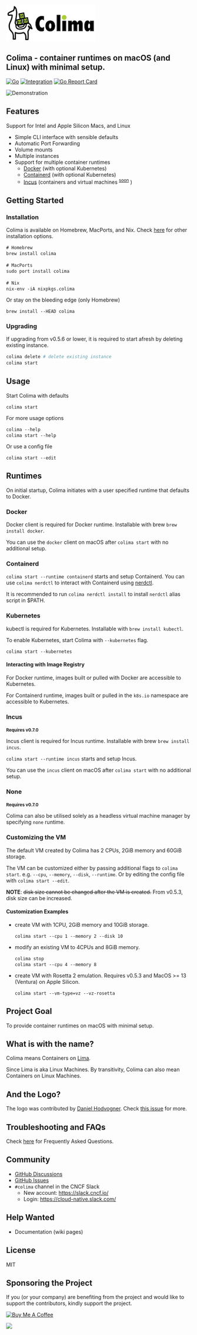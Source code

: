 ![colima-logo](colima.png)

## Colima - container runtimes on macOS (and Linux) with minimal setup.

[![Go](https://github.com/abiosoft/colima/actions/workflows/go.yml/badge.svg)](https://github.com/abiosoft/colima/actions/workflows/go.yml)
[![Integration](https://github.com/abiosoft/colima/actions/workflows/integration.yml/badge.svg)](https://github.com/abiosoft/colima/actions/workflows/integration.yml)
[![Go Report Card](https://goreportcard.com/badge/github.com/abiosoft/colima)](https://goreportcard.com/report/github.com/abiosoft/colima)

![Demonstration](colima.gif)

## Features

  Support for Intel and Apple Silicon Macs, and Linux
- Simple CLI interface with sensible defaults
- Automatic Port Forwarding
- Volume mounts
- Multiple instances
- Support for multiple container runtimes
  - [Docker](https://docker.com) (with optional Kubernetes)
  - [Containerd](https://containerd.io) (with optional Kubernetes)
  - [Incus](https://linuxcontainers.org/incus) (containers and virtual machines <sup>[soon](https://github.com/lima-vm/lima/pull/2530)</sup> )

## Getting Started

### Installation

Colima is available on Homebrew, MacPorts, and Nix. Check [here](docs/INSTALL.md) for other installation options.

```
# Homebrew
brew install colima

# MacPorts
sudo port install colima

# Nix
nix-env -iA nixpkgs.colima
```

Or stay on the bleeding edge (only Homebrew)

```
brew install --HEAD colima
```

### Upgrading

If upgrading from v0.5.6 or lower, it is required to start afresh by deleting existing instance.

```sh
colima delete # delete existing instance
colima start
```

## Usage

Start Colima with defaults

```
colima start
```

For more usage options

```
colima --help
colima start --help
```

Or use a config file

```
colima start --edit
```

## Runtimes

On initial startup, Colima initiates with a user specified runtime that defaults to Docker.

### Docker

Docker client is required for Docker runtime. Installable with brew `brew install docker`.

You can use the `docker` client on macOS after `colima start` with no additional setup.

### Containerd

`colima start --runtime containerd` starts and setup Containerd. You can use `colima nerdctl` to interact with
Containerd using [nerdctl](https://github.com/containerd/nerdctl).

It is recommended to run `colima nerdctl install` to install `nerdctl` alias script in $PATH.

### Kubernetes

kubectl is required for Kubernetes. Installable with `brew install kubectl`.

To enable Kubernetes, start Colima with `--kubernetes` flag.

```
colima start --kubernetes
```

#### Interacting with Image Registry

For Docker runtime, images built or pulled with Docker are accessible to Kubernetes.

For Containerd runtime, images built or pulled in the `k8s.io` namespace are accessible to Kubernetes.

### Incus

<small>**Requires v0.7.0**</small>


Incus client is required for Incus runtime. Installable with brew `brew install incus`.

`colima start --runtime incus` starts and setup Incus.

You can use the `incus` client on macOS after `colima start` with no additional setup.


### None

<small>**Requires v0.7.0**</small>

Colima can also be utilised solely as a headless virtual machine manager by specifying `none` runtime.


### Customizing the VM

The default VM created by Colima has 2 CPUs, 2GiB memory and 60GiB storage.

The VM can be customized either by passing additional flags to `colima start`.
e.g. `--cpu`, `--memory`, `--disk`, `--runtime`.
Or by editing the config file with `colima start --edit`.

**NOTE**: ~~disk size cannot be changed after the VM is created.~~ From v0.5.3, disk size can be increased.

#### Customization Examples

- create VM with 1CPU, 2GiB memory and 10GiB storage.

  ```
  colima start --cpu 1 --memory 2 --disk 10
  ```

- modify an existing VM to 4CPUs and 8GiB memory.

  ```
  colima stop
  colima start --cpu 4 --memory 8
  ```

- create VM with Rosetta 2 emulation. Requires v0.5.3 and MacOS >= 13 (Ventura) on Apple Silicon.

  ```
  colima start --vm-type=vz --vz-rosetta
  ```

## Project Goal

To provide container runtimes on macOS with minimal setup.

## What is with the name?

Colima means Containers on [Lima](https://github.com/lima-vm/lima).

Since Lima is aka Linux Machines. By transitivity, Colima can also mean Containers on Linux Machines.

## And the Logo?

The logo was contributed by [Daniel Hodvogner](https://github.com/dhodvogner). Check [this issue](https://github.com/abiosoft/colima/issues/781) for more.

## Troubleshooting and FAQs

Check [here](docs/FAQ.md) for Frequently Asked Questions.

## Community
- [GitHub Discussions](https://github.com/abiosoft/colima/discussions)
- [GitHub Issues](https://github.com/abiosoft/colima/issues)
- `#colima` channel in the CNCF Slack
  - New account: <https://slack.cncf.io/>
  - Login: <https://cloud-native.slack.com/>

## Help Wanted

- Documentation (wiki pages)

## License

MIT


## Sponsoring the Project

If you (or your company) are benefiting from the project and would like to support the contributors, kindly support the project.

<a href="https://www.buymeacoffee.com/abiosoft" target="_blank"><img src="https://cdn.buymeacoffee.com/buttons/v2/default-blue.png" alt="Buy Me A Coffee" style="height: 40px !important;width: 160px !important;" ></a>

[<img src="https://uploads-ssl.webflow.com/5ac3c046c82724970fc60918/5c019d917bba312af7553b49_MacStadium-developerlogo.png" style="max-height: 150px"/>](https://macstadium.com)


